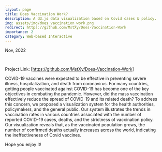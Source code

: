 ```yaml
---
layout: page
title: Does Vaccination Work?
description: A d3.js data visualization based on Covid cases & policy.
img: assets/img/does_vaccination_work.png
redirect: https://github.com/MstXy/Does-Vaccination-Work
importance: 2
category: Web-based Interactive
---
```


Nov, 2022

<br>

Project Link: [https://github.com/MstXy/Does-Vaccination-Work]

COVID-19 vaccines were expected to be effective in preventing severe illness, hospitalization, and death from coronavirus. For many countries, getting people vaccinated against COVID-19 has become one of the key objectives in combating the pandemic. However, did the mass vaccination effectively reduce the spread of COVID-19 and its related death? To address this concern, we proposed a visualization system for the health authorities, policymakers, and the general public. Our system illustrates the trends in vaccination rates in various countries associated with the number of reported COVID-19 cases, deaths, and the strictness of vaccination policy. Our visualization reveals that, as the vaccinated population grows, the number of confirmed deaths actually increases across the world, indicating the ineffectiveness of Covid vaccines.

Hope you enjoy it!

